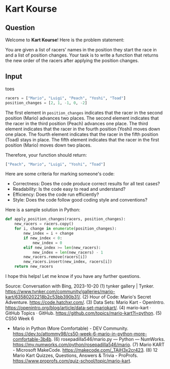 # Kart Kourse

## Question

Welcome to **Kart Kourse**! Here is the problem statement:

You are given a list of racers' names in the position they start the race in and a list of
position changes. Your task is to write a function that returns the new order of
the racers after applying the position changes.

## Input

toes

```python
racers = ["Mario", "Luigi", "Peach", "Yoshi", "Toad"]
position_changes = [2, 1, -1, 0, -2]
```

The first element in `position_changes` indicates that the racer in the second
position (Mario) advances two places. The second element indicates that the
racer in the third position (Peach) advances one place. The third element
indicates that the racer in the fourth position (Yoshi) moves down one place.
The fourth element indicates that the racer in the fifth position (Toad) stays
in place. The fifth element indicates that the racer in the first position
(Mario) moves down two places.

Therefore, your function should return:

```python
["Peach", "Mario", "Luigi", "Yoshi", "Toad"]
```

Here are some criteria for marking someone's code:

- Correctness: Does the code produce correct results for all test cases?
- Readability: Is the code easy to read and understand?
- Efficiency: Does the code run efficiently?
- Style: Does the code follow good coding style and conventions?

Here is a sample solution in Python:

```python
def apply_position_changes(racers, position_changes):
    new_racers = racers.copy()
    for i, change in enumerate(position_changes):
        new_index = i + change
        if new_index < 0:
            new_index = 0
        elif new_index >= len(new_racers):
            new_index = len(new_racers) - 1
        new_racers.remove(racers[i])
        new_racers.insert(new_index, racers[i])
    return new_racers
```

I hope this helps! Let me know if you have any further questions.

Source: Conversation with Bing, 2023-10-20 (1) tynker gallery | Tynker.
https://www.tynker.com/community/galleries/mario-kart/63580202218b2c53bb390b31/.
(2) Hour of Code: Mario's Secret Adventure. https://code.hatchxr.com/. (3) Data
Sets: Mario Kart - OpenIntro.
https://openintro.org/blog/article/data-set-mariokart/. (4) mario-kart · GitHub
Topics · GitHub. https://github.com/topics/mario-kart?l=python. (5) CS50 Week 6
- Mario in Python (More Comfortable) - DEV Community.
https://dev.to/attommy98/cs50-week-6-mario-in-python-more-comfortable-3b4b. (6)
rosepadilla546/mario.py — Python — NumWorks.
https://my.numworks.com/python/rosepadilla546/mario. (7) Mario KART - Microsoft
MakeCode. https://makecode.com/_TAjH3x2cr423. (8) 12 Mario Kart Quizzes,
Questions, Answers & Trivia - ProProfs.
https://www.proprofs.com/quiz-school/topic/mario-kart.